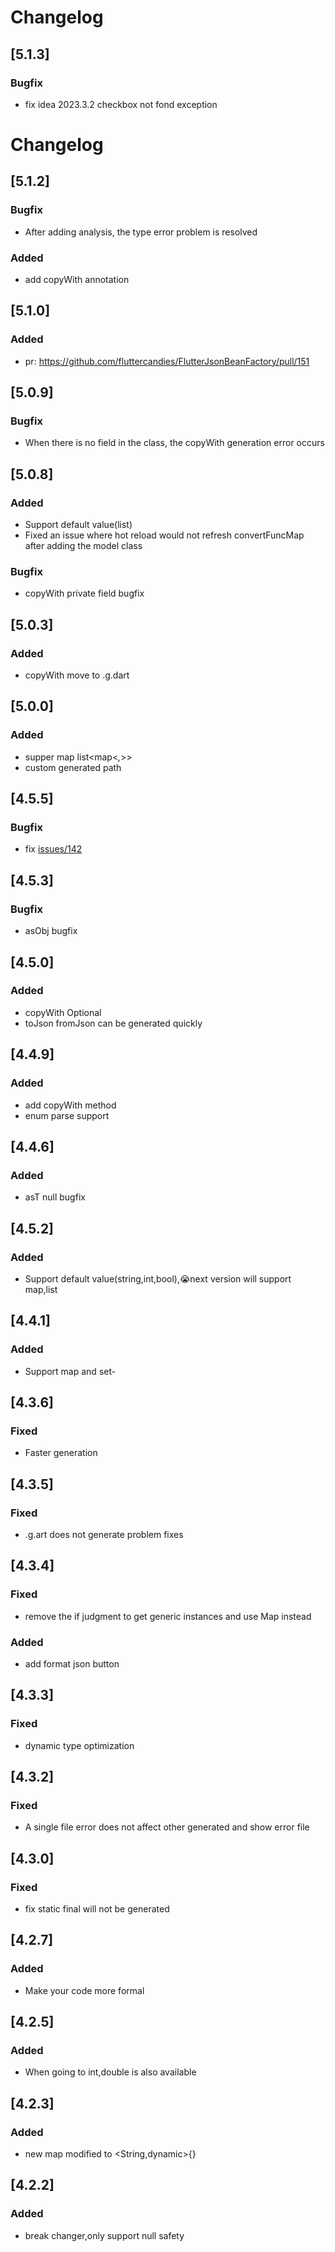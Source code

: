 <!-- Keep a Changelog guide -> https://keepachangelog.com -->

# Changelog

## [5.1.3]

### Bugfix
- fix idea 2023.3.2 checkbox not fond exception

# Changelog

## [5.1.2]

### Bugfix
- After adding analysis, the type error problem is resolved

### Added
- add copyWith annotation

## [5.1.0]

### Added
- pr: https://github.com/fluttercandies/FlutterJsonBeanFactory/pull/151

## [5.0.9]

### Bugfix
- When there is no field in the class, the copyWith generation error occurs

## [5.0.8]

### Added
- Support default value(list)
- Fixed an issue where hot reload would not refresh convertFuncMap after adding the model class 

### Bugfix
- copyWith private field bugfix

## [5.0.3]

### Added
- copyWith move to .g.dart

## [5.0.0]

### Added

- supper map list<map<*,*>>
- custom generated path

## [4.5.5]

### Bugfix

- fix [issues/142](https://github.com/fluttercandies/FlutterJsonBeanFactory/issues/142)

## [4.5.3]

### Bugfix

- asObj bugfix

## [4.5.0]

### Added

- copyWith Optional
- toJson fromJson can be generated quickly

## [4.4.9]

### Added

- add copyWith method
- enum parse support

## [4.4.6]

### Added

- asT null bugfix

## [4.5.2]

### Added

- Support default value(string,int,bool),😭next version will support map,list

## [4.4.1]

### Added

- Support map and set-

## [4.3.6]

### Fixed

- Faster generation

## [4.3.5]

### Fixed

- .g.art does not generate problem fixes

## [4.3.4]

### Fixed

- remove the if judgment to get generic instances and use Map instead

### Added

- add format json button

## [4.3.3]

### Fixed

- dynamic type optimization

## [4.3.2]

### Fixed

- A single file error does not affect other generated and show error file

## [4.3.0]

### Fixed

- fix static final will not be generated

## [4.2.7]

### Added

- Make your code more formal

## [4.2.5]

### Added

- When going to int,double is also available

## [4.2.3]

### Added

- new map modified to <String,dynamic>{}

## [4.2.2]

### Added

- break changer,only support null safety